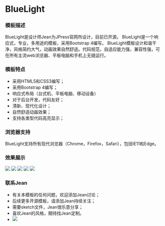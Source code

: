 # BlueLight

### 模板描述

BlueLight是设计师Jean为JPress官网所设计，目前已开源。
BlueLight是一个响应式，专业，多用途的模板，采用Bootstrap 4编写。
BlueLight模板设计和谐干净，风格简约大气，动画效果自然舒适。代码规范，自适应能力强，兼容性强，可在所有主流web浏览器、平板电脑和手机上无缝运行。


### 模板特点

* 采用HTML5和CSS3编写；
* 采用Bootstrap 4编写；
* 响应式布局（台式机、平板电脑、移动设备）
* 对于后台开发，代码友好；
* 清新、现代化设计；
* 自然舒适动画效果；
* 支持各类型代码高亮显示；


### 浏览器支持

BlueLight支持所有现代浏览器（Chrome，Firefox，Safari），包括IE11和Edge。


### 效果展示

![](./screenshots/bluelight-index.png)
![](./screenshots/bluelight-aritical-list.png)
![](./screenshots/bluelight-aritical.png)
![](./screenshots/bluelight-about.png)
![](./screenshots/bluelight-about2.png)


### 联系Jean

* 有关本模板的任何问题，欢迎添加Jean讨论；
* 后续更多开源模板，请添加Jean持续关注；
* 需要sketch文件，Jean很乐意分享；
* 喜欢Jean的风格，期待找Jean定制。
* ![](./screenshots/wechat.jpg)